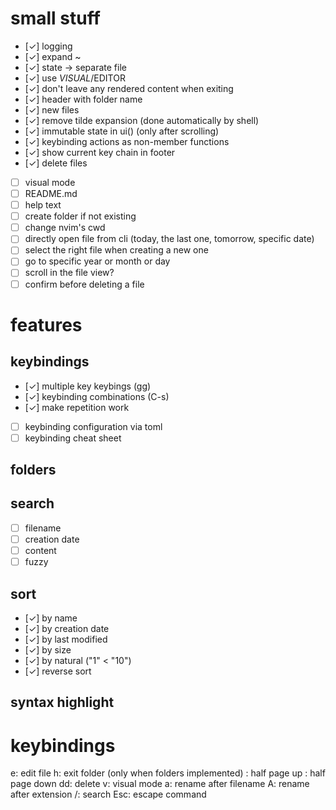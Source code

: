 
# small stuff
* [✓] logging
* [✓] expand ~
* [✓] state -> separate file
* [✓] use $VISUAL/$EDITOR
* [✓] don't leave any rendered content when exiting
* [✓] header with folder name
* [✓] new files
* [✓] remove tilde expansion (done automatically by shell)
* [✓] immutable state in ui() (only after scrolling)
* [✓] keybinding actions as non-member functions
* [✓] show current key chain in footer
* [✓] delete files
* [ ] visual mode
* [ ] README.md
* [ ] help text
* [ ] create folder if not existing
* [ ] change nvim's cwd
* [ ] directly open file from cli (today, the last one, tomorrow, specific date)
* [ ] select the right file when creating a new one
* [ ] go to specific year or month or day
* [ ] scroll in the file view?
* [ ] confirm before deleting a file

# features

## keybindings
* [✓] multiple key keybings (gg)
* [✓] keybinding combinations (C-s)
* [✓] make repetition work
* [ ] keybinding configuration via toml
* [ ] keybinding cheat sheet

## folders

## search
* [ ] filename
* [ ] creation date
* [ ] content
* [ ] fuzzy

## sort
* [✓] by name
* [✓] by creation date
* [✓] by last modified
* [✓] by size
* [✓] by natural ("1" < "10")
* [✓] reverse sort

## syntax highlight

# keybindings

e: edit file
h: exit folder (only when folders implemented)
<C-u>: half page up
<C-d>: half page down
dd: delete
v: visual mode
a: rename after filename
A: rename after extension
/: search
Esc: escape command

